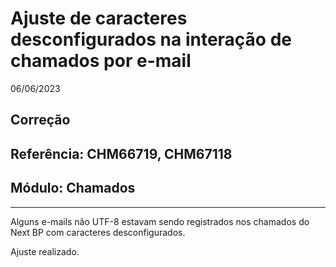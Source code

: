 # Ajuste de caracteres desconfigurados na interação de chamados por e-mail
06/06/2023
## Correção
## Referência: CHM66719, CHM67118
## Módulo: Chamados
***

Alguns e-mails não UTF-8 estavam sendo registrados nos chamados do Next BP com caracteres desconfigurados.

Ajuste realizado.
